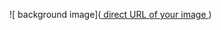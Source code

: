 ![ background image]([ direct URL of your image ](https://1drv.ms/i/s!AgeO6QER60UGgYMqPFzA6lObN1R--A))
